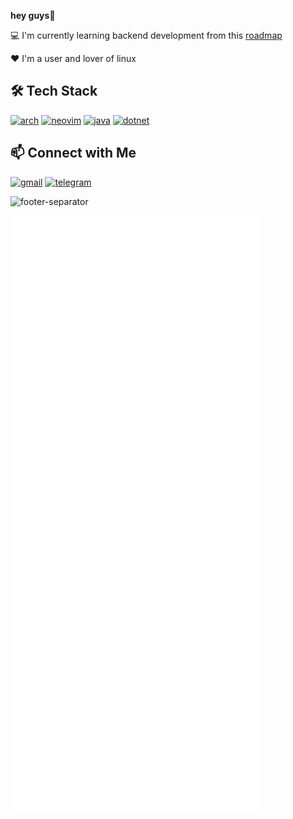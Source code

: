 ****hey guys👋****

💻 I'm currently learning backend development from this [roadmap](https://roadmap.sh/backend)

❤️ I'm a user and lover of linux

## 🛠 Tech Stack
[![arch](https://www.vectorlogo.zone/logos/archlinux/archlinux-ar21.svg)](https://archlinux.org)
[![neovim](https://www.vectorlogo.zone/logos/neovimio/neovimio-ar21.svg)](https://neovim.io/)
[![java](https://www.vectorlogo.zone/logos/java/java-ar21.svg)](https://www.java.com)
[![dotnet](https://www.vectorlogo.zone/logos/dotnet/dotnet-ar21.svg)](https://dotnet.microsoft.com)

## 📫 Connect with Me
[![gmail](https://img.shields.io/badge/-A.koleinyz@gmail.com-D14836?style=flat&logo=Gmail&logoColor=white)](mailto:A.koleinyz@gmail.com)
[![telegram](https://img.shields.io/badge/-@alikzalikz-0e3e55?style=flat&logo=Telegram&logoColor=white)](https://t.me/alikzalikz)

![footer-separator](https://raw.githubusercontent.com/arcticicestudio/nord-docs/main/assets/images/nord/repository-footer-separator.svg?sanitize=true)

<img align="left" src="https://github.com/alikzalikz/alikzalikz/blob/main/github-metrics-01.svg" alt="GitHub Metrics 01" width="400px" />
<img align="left" src="https://github.com/alikzalikz/alikzalikz/blob/main/github-metrics-02.svg" alt="GitHub Metrics 02" width="400px" />
